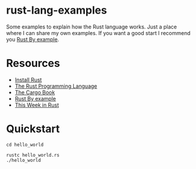 # rust-lang-examples
Some examples to explain how the Rust language works. Just a place where I can share my own examples. If you want a good
start I recommend you [Rust By example](https://doc.rust-lang.org/stable/rust-by-example/).

# Resources
- [Install Rust](https://www.rust-lang.org/en-US/install.html)
- [The Rust Programming Language](https://doc.rust-lang.org/book/)
- [The Cargo Book](https://doc.rust-lang.org/cargo/)
- [Rust By example](https://doc.rust-lang.org/stable/rust-by-example/)
- [This Week in Rust](https://this-week-in-rust.org/)

# Quickstart
```
cd hello_world

rustc hello_world.rs
./hello_world
```
